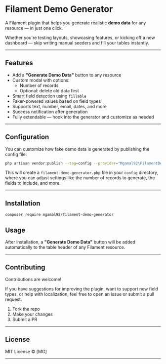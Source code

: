 # Filament Demo Generator

A Filament plugin that helps you generate realistic **demo data** for any resource — in just one click.

Whether you're testing layouts, showcasing features, or kicking off a new dashboard — skip writing manual seeders and fill your tables instantly.

---

## Features

- Add a **"Generate Demo Data"** button to any resource
- Custom modal with options:
    - Number of records
    - Optional: delete old data first
- Smart field detection using `fillable`
- Faker-powered values based on field types
- Supports text, number, email, dates, and more
- Success notification after generation
- Fully extendable — hook into the generator and customize as needed

---
## Configuration

You can customize how fake demo data is generated by publishing the config file:

```bash
php artisan vendor:publish --tag=config --provider="Mgamal92\FilamentDemoGenerator\FilamentDemoGeneratorServiceProvider"
```
This will create a `filament-demo-generator.php` file in your `config` directory, where you can adjust settings like the number of records to generate, the fields to include, and more.

---

## Installation

```bash
composer require mgamal92/filament-demo-generator
```

## Usage

After installation, a **"Generate Demo Data"** button will be added automatically to the table header of any Filament resource.

---

## Contributing

Contributions are welcome!

If you have suggestions for improving the plugin, want to support new field types, or help with localization, feel free to open an issue or submit a pull request.

1. Fork the repo
2. Make your changes
3. Submit a PR

---

## License

MIT License © [MG]

---
